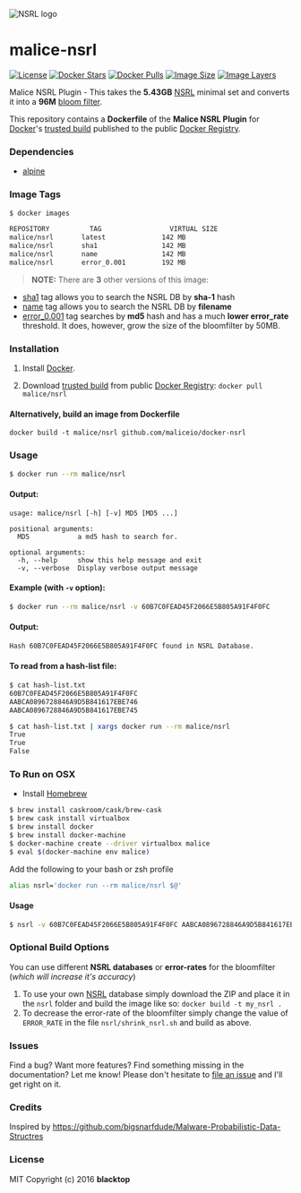 ![NSRL logo](https://raw.githubusercontent.com/malice/malice-nsrl/master/logo.png)
# malice-nsrl

[![License](http://img.shields.io/:license-mit-blue.svg)](http://doge.mit-license.org)
[![Docker Stars](https://img.shields.io/docker/stars/malice/nsrl.svg)][hub]
[![Docker Pulls](https://img.shields.io/docker/pulls/malice/nsrl.svg)][hub]
[![Image Size](https://img.shields.io/imagelayers/image-size/malice/nsrl/latest.svg)](https://imagelayers.io/?images=malice/nsrl:latest)
[![Image Layers](https://img.shields.io/imagelayers/layers/malice/nsrl/latest.svg)](https://imagelayers.io/?images=malice/nsrl:latest)

Malice NSRL Plugin - This takes the **5.43GB** [NSRL](http://www.nsrl.nist.gov/Downloads.htm) minimal set and converts it into a **96M** [bloom filter](https://en.wikipedia.org/wiki/Bloom_filter).

This repository contains a **Dockerfile** of the **Malice NSRL Plugin** for [Docker](https://www.docker.io/)'s [trusted build](https://index.docker.io/u/malice/nsrl/) published to the public [Docker Registry](https://index.docker.io/).

### Dependencies
* [alpine](https://registry.hub.docker.com/_/alpine/)

### Image Tags
```bash
$ docker images

REPOSITORY          TAG                 VIRTUAL SIZE
malice/nsrl       latest              142 MB
malice/nsrl       sha1                142 MB
malice/nsrl       name                142 MB
malice/nsrl       error_0.001         192 MB
```
> **NOTE:** There are **3** other versions of this image:
 - [sha1](https://github.com/malice/docker-nsrl/tree/sha1) tag allows you to search the NSRL DB by **sha-1** hash
 - [name](https://github.com/malice/docker-nsrl/tree/name) tag allows you to search the NSRL DB by **filename**
 - [error_0.001](https://github.com/malice/docker-nsrl/tree/error_0.001) tag searches by **md5** hash and has a much **lower error_rate** threshold. It does, however, grow the size of the bloomfilter by 50MB.

### Installation

1. Install [Docker](https://www.docker.io/).

2. Download [trusted build](https://index.docker.io/u/malice/nsrl/) from public [Docker Registry](https://index.docker.io/): `docker pull malice/nsrl`

#### Alternatively, build an image from Dockerfile
`docker build -t malice/nsrl github.com/maliceio/docker-nsrl`

### Usage
```bash
$ docker run --rm malice/nsrl
```
#### Output:

    usage: malice/nsrl [-h] [-v] MD5 [MD5 ...]

    positional arguments:
      MD5            a md5 hash to search for.

    optional arguments:
      -h, --help     show this help message and exit
      -v, --verbose  Display verbose output message

#### Example (with `-v` option):
```bash
$ docker run --rm malice/nsrl -v 60B7C0FEAD45F2066E5B805A91F4F0FC
```
#### Output:
```bash
Hash 60B7C0FEAD45F2066E5B805A91F4F0FC found in NSRL Database.
```

#### To read from a **hash-list** file:
```bash
$ cat hash-list.txt
60B7C0FEAD45F2066E5B805A91F4F0FC
AABCA0896728846A9D5B841617EBE746
AABCA0896728846A9D5B841617EBE745

$ cat hash-list.txt | xargs docker run --rm malice/nsrl
True
True
False
```

### To Run on OSX
 - Install [Homebrew](http://brew.sh)

```bash
$ brew install caskroom/cask/brew-cask
$ brew cask install virtualbox
$ brew install docker
$ brew install docker-machine
$ docker-machine create --driver virtualbox malice
$ eval $(docker-machine env malice)
```
Add the following to your bash or zsh profile

```bash
alias nsrl='docker run --rm malice/nsrl $@'
```
#### Usage
```bash
$ nsrl -v 60B7C0FEAD45F2066E5B805A91F4F0FC AABCA0896728846A9D5B841617EBE746
```

### Optional Build Options
You can use different **NSRL databases** or **error-rates** for the bloomfilter (*which will increase it's accuracy*)

1. To use your own [NSRL](http://www.nsrl.nist.gov/Downloads.htm) database simply download the ZIP and place it in the `nsrl` folder and build the image like so: `docker build -t my_nsrl .`
2. To decrease the error-rate of the bloomfilter simply change the value of `ERROR_RATE` in the file `nsrl/shrink_nsrl.sh` and build as above.

### Issues
Find a bug? Want more features? Find something missing in the documentation? Let me know! Please don't hesitate to [file an issue](https://github.com/maliceio/malice-nsrl/issues/new) and I'll get right on it.

### Credits
Inspired by https://github.com/bigsnarfdude/Malware-Probabilistic-Data-Structres

### License
MIT Copyright (c) 2016 **blacktop**

[hub]: https://hub.docker.com/r/malice/nsrl/
